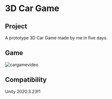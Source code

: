 # 3D Car Game

## Project
  A prototype 3D Car Game made by me in five days.
## Game
![cargamevideo](https://user-images.githubusercontent.com/43264365/144533302-6d97d049-96f3-4cd5-8c21-b058203f6c08.gif)
## Compatibility
Unity 2020.3.23f1
